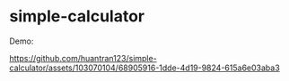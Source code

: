 # simple-calculator

Demo:

https://github.com/huantran123/simple-calculator/assets/103070104/68905916-1dde-4d19-9824-615a6e03aba3
